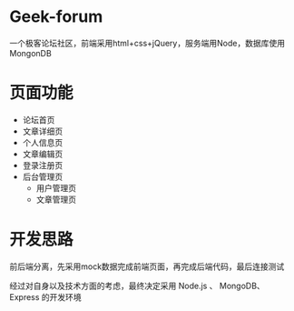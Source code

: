 # Geek-forum
一个极客论坛社区，前端采用html+css+jQuery，服务端用Node，数据库使用MongonDB

# 页面功能
- 论坛首页
- 文章详细页
- 个人信息页
- 文章编辑页
- 登录注册页
- 后台管理页
  - 用户管理页
  - 文章管理页

# 开发思路
前后端分离，先采用mock数据完成前端页面，再完成后端代码，最后连接测试

经过对自身以及技术方面的考虑，最终决定采用 Node.js 、 MongoDB、 Express 的开发环境




